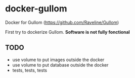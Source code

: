 docker-gullom
=============

Docker for Gullom (https://github.com/Raveline/Gullom)

First try to dockerize Gullom. **Software is not fully fonctional**

TODO
----
* use volume to put images outside the docker
* use volume to put database outside the docker
* tests, tests, tests
